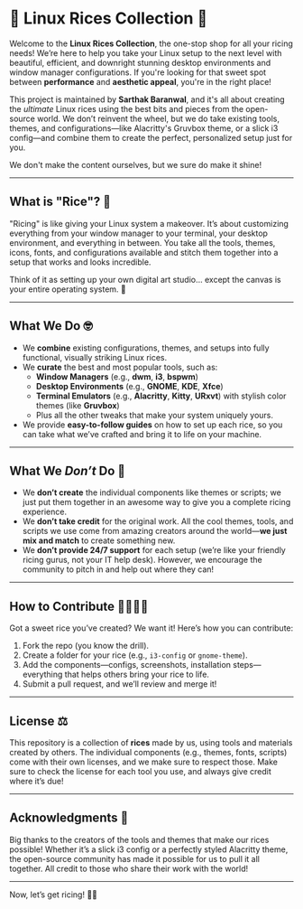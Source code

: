 # 🎨 Linux Rices Collection 🍚

Welcome to the **Linux Rices Collection**, the one-stop shop for all your ricing needs! We’re here to help you take your Linux setup to the next level with beautiful, efficient, and downright stunning desktop environments and window manager configurations. If you're looking for that sweet spot between **performance** and **aesthetic appeal**, you're in the right place!

This project is maintained by **Sarthak Baranwal**, and it's all about creating the *ultimate* Linux rices using the best bits and pieces from the open-source world. We don’t reinvent the wheel, but we do take existing tools, themes, and configurations—like Alacritty's Gruvbox theme, or a slick i3 config—and combine them to create the perfect, personalized setup just for you.

We don't make the content ourselves, but we sure do make it shine!

---

## What is "Rice"? 🍚

"Ricing" is like giving your Linux system a makeover. It’s about customizing everything from your window manager to your terminal, your desktop environment, and everything in between. You take all the tools, themes, icons, fonts, and configurations available and stitch them together into a setup that works and looks incredible.

Think of it as setting up your own digital art studio… except the canvas is your entire operating system. 🎨

---

## What We Do 🤓

- We **combine** existing configurations, themes, and setups into fully functional, visually striking Linux rices.
- We **curate** the best and most popular tools, such as:
  - **Window Managers** (e.g., **dwm**, **i3**, **bspwm**)
  - **Desktop Environments** (e.g., **GNOME**, **KDE**, **Xfce**)
  - **Terminal Emulators** (e.g., **Alacritty**, **Kitty**, **URxvt**) with stylish color themes (like **Gruvbox**)
  - Plus all the other tweaks that make your system uniquely yours.
- We provide **easy-to-follow guides** on how to set up each rice, so you can take what we’ve crafted and bring it to life on your machine.

---

## What We *Don’t* Do 🚫

- We **don’t create** the individual components like themes or scripts; we just put them together in an awesome way to give you a complete ricing experience.
- We **don’t take credit** for the original work. All the cool themes, tools, and scripts we use come from amazing creators around the world—**we just mix and match** to create something new.
- We **don’t provide 24/7 support** for each setup (we’re like your friendly ricing gurus, not your IT help desk). However, we encourage the community to pitch in and help out where they can!

---

## How to Contribute 👩‍💻👨‍💻

Got a sweet rice you’ve created? We want it! Here’s how you can contribute:

1. Fork the repo (you know the drill).
2. Create a folder for your rice (e.g., `i3-config` or `gnome-theme`).
3. Add the components—configs, screenshots, installation steps—everything that helps others bring your rice to life.
4. Submit a pull request, and we’ll review and merge it!

---

## License ⚖️

This repository is a collection of **rices** made by us, using tools and materials created by others. The individual components (e.g., themes, fonts, scripts) come with their own licenses, and we make sure to respect those. Make sure to check the license for each tool you use, and always give credit where it’s due!

---

## Acknowledgments 🙏

Big thanks to the creators of the tools and themes that make our rices possible! Whether it’s a slick i3 config or a perfectly styled Alacritty theme, the open-source community has made it possible for us to pull it all together. All credit to those who share their work with the world!

---

Now, let’s get ricing! 🌱✨
